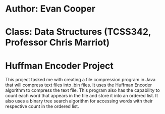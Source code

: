 # Author: Evan Cooper
# Class: Data Structures (TCSS342, Professor Chris Marriot)


# Huffman Encoder Project

This project tasked me with creating a file compression program in Java that will compress text files into .bin files. It uses the Huffman Encoder algorithm to compress the text file. This program also has the capability to count each word that appears in the file and store it into an ordered list. It also uses a binary tree search algorithm for accessing words with their respective count in the ordered list.

   
